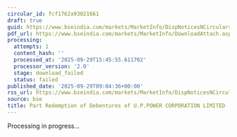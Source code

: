 ```yaml
---
circular_id: fcf1762a93021661
draft: true
guid: https://www.bseindia.com/markets/MarketInfo/DispNoticesNCirculars.aspx?Noticeid={2019F60A-3DA3-4B47-8AB7-5D4CC6288F1A}&noticeno=20250929-21&dt=09/29/2025&icount=21&totcount=83&flag=0
pdf_url: https://www.bseindia.com/markets/MarketInfo/DownloadAttach.aspx?id=20250929-21&attachedId=
processing:
  attempts: 1
  content_hash: ''
  processed_at: '2025-09-29T15:45:55.611702'
  processor_version: '2.0'
  stage: download_failed
  status: failed
published_date: '2025-09-29T09:04:36+00:00'
rss_url: https://www.bseindia.com/markets/MarketInfo/DispNoticesNCirculars.aspx?Noticeid={2019F60A-3DA3-4B47-8AB7-5D4CC6288F1A}&noticeno=20250929-21&dt=09/29/2025&icount=21&totcount=83&flag=0
source: bse
title: Part Redemption of Debentures of U.P.POWER CORPORATION LIMITED
---
```


Processing in progress...